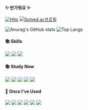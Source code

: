 #### ✨ 반가워요 ✨<br>

[![Hits](https://hits.seeyoufarm.com/api/count/incr/badge.svg?url=https%3A%2F%2Fgithub.com%2Fssungho&count_bg=%23D7C0AE&title_bg=%23EEE3CB&icon=&icon_color=%23FFFFFF&title=%E2%9C%8B+HELLO&edge_flat=false)](https://hits.seeyoufarm.com)
[![Solved.ac프로필](http://mazassumnida.wtf/api/mini/generate_badge?boj=dkstjdgh98)](https://solved.ac/dkstjdgh98)

![Anurag's GitHub stats](https://github-readme-stats.vercel.app/api?username=ssungho&show_icons=true&theme=buefy&text_bold=true&hide=prs,contribs)
![Top Langs](https://github-readme-stats.vercel.app/api/top-langs/?username=ssungho&exclude_repo=DB_PROJECT,CSharp_Study,CG-Project&layout=compact)

<div align="left">
  <h4> 📚 Skills </h4>
  <img src="https://img.shields.io/badge/C%23-9336B4?style=flat&logo=Csharp&logoColor=white"/>  
  <img src="https://img.shields.io/badge/C++-00599C?style=flat&logo=cplusplus&logoColor=white"/>
  <img src="https://img.shields.io/badge/Unity-000000?style=flat&logo=unity&logoColor=white"/>
  
  <h4> 📚 Study Now </h4>
  <img src="https://img.shields.io/badge/C%23-9336B4?style=plastic&logo=Csharp&logoColor=white"/>  
  <img src="https://img.shields.io/badge/C++-00599C?style=plastic&logo=cplusplus&logoColor=white"/>
  <img src="https://img.shields.io/badge/Unity-000000?style=plastic&logo=unity&logoColor=white"/>
  <img src="https://img.shields.io/badge/Unreal Engine5-000000?style=plastic&logo=Unreal Engine&logoColor=white"/>
  <img src="https://img.shields.io/badge/Git-F05032?style=plastic&logo=git&logoColor=white"/>
  
  <h4> 📑 Once I've Used </h4>
  <img src="https://img.shields.io/badge/HTML5-E34F26?style=plastic&logo=html5&logoColor=white"/>
  <img src="https://img.shields.io/badge/CSS3-1572B6?style=plastic&logo=css3&logoColor=white"/>
  <img src="https://img.shields.io/badge/Javascript-F7DF1E?style=plastic&logo=javascript&logoColor=white"/>
  <img src="https://img.shields.io/badge/React-61DAFB?style=plastic&logo=react&logoColor=white"/>
  <img src="https://img.shields.io/badge/GitLab-FC6D26?style=plastic&logo=gitlab&logoColor=white"/>
  <img src="https://img.shields.io/badge/MySQL-4479A1?style=plastic&logo=MySQL&logoColor=white">
</div>
